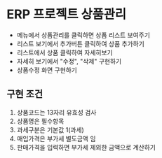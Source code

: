 # ERP 프로젝트 상품관리

- 메뉴에서 상품관리를 클릭하면 상품 리스트 보여주기
- 리스트 보기에서 추가버튼 클릭하여 상품 추가하기
- 리스트에서 상품 클릭하여 자세히보기
- 자세히 보기에서 "수정", "삭제" 구현하기
- 상품수정 화면 구현하기

## 구현 조건

1. 상품코드는 13자리 유효성 검사
2. 상품명은 필수항목
3. 과세구분은 기본값 1(과세)
4. 매입가격은 부가세 별도금액 임
5. 판매가격을 입력하면 부가세 제외한 금액으로 계산하기
